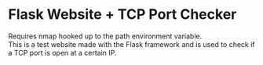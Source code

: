 # Flask Website + TCP Port Checker
Requires nmap hooked up to the path environment variable. \
This is a test website made with the Flask framework and is used to check if a TCP port is open at a certain IP.